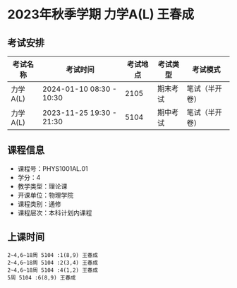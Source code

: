 # 2023年秋季学期 力学A(L) 王春成




## 考试安排

| 考试名称 | 考试时间 | 考试地点 | 考试类型 | 考试模式 |
| -------- | -------- | -------- | -------- | -------- |
| 力学A(L) | 2024-01-10 08:30 - 10:30 | 2105 | 期末考试 | 笔试（半开卷） |
| 力学A(L) | 2023-11-25 19:30 - 21:30 | 5104 | 期中考试 | 笔试（半开卷） |





## 课程信息

- 课程号：PHYS1001AL.01
- 学分：4
- 教学类型：理论课
- 开课单位：物理学院
- 课程类别：通修
- 课程层次：本科计划内课程

## 上课时间

```
2~4,6~18周 5104 :1(8,9) 王春成
2~4,6~18周 5104 :2(3,4) 王春成
2~4,6~18周 5104 :4(1,2) 王春成
5周 5104 :6(8,9) 王春成
```

